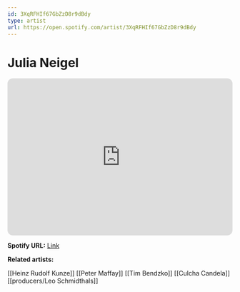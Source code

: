 ```yaml
---
id: 3XqRFHIf67GbZzD8r9dBdy
type: artist
url: https://open.spotify.com/artist/3XqRFHIf67GbZzD8r9dBdy
---
```

# Julia Neigel

<iframe style="border-radius:12px" src="https://open.spotify.com/embed/artist/3XqRFHIf67GbZzD8r9dBdy" width="100%" height="352" frameBorder="0" allowfullscreen="" allow="autoplay; clipboard-write; encrypted-media; fullscreen; picture-in-picture" loading="lazy"></iframe>

**Spotify URL:** [Link](https://open.spotify.com/artist/3XqRFHIf67GbZzD8r9dBdy)

**Related artists:**

[[Heinz Rudolf Kunze]]
[[Peter Maffay]]
[[Tim Bendzko]]
[[Culcha Candela]]
[[producers/Leo Schmidthals]]
